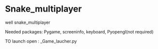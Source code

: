 # Snake_multiplayer
well snake_multiplayer

Needed packages: Pygame, screeninfo, keyboard, Pyopengl(not required)

TO launch open : _Game_laucher.py
